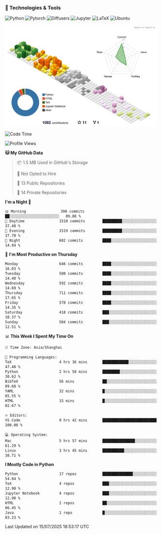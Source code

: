 ### 🧰 Technologies & Tools

![Python](https://img.shields.io/badge/python-%233776AB.svg?style=for-the-badge&logo=python&logoColor=white)
![Pytorch](https://img.shields.io/badge/pytorch-%23EE4C2C.svg?style=for-the-badge&logo=pytorch&logoColor=white)
![Diffusers](https://img.shields.io/badge/diffusers-HuggingFace-yellow?style=for-the-badge&logo=huggingface&logoColor=black)
![Jupyter](https://img.shields.io/badge/Jupyter-%23F37626.svg?style=for-the-badge&logo=Jupyter&logoColor=white)
![LaTeX](https://img.shields.io/badge/LaTeX-47A141?style=for-the-badge&logo=latex&logoColor=white)
![Ubuntu](https://img.shields.io/badge/Ubuntu-E95420?style=for-the-badge&logo=ubuntu&logoColor=white)


<!--![](https://raw.githubusercontent.com/BorisYang326/BorisYang326/output/github-contribution-grid-snake-dark.svg) -->
![](./profile-3d-contrib/profile-season-animate.svg)

<!--START_SECTION:waka-->
![Code Time](http://img.shields.io/badge/Code%20Time-939%20hrs%2054%20mins-blue)

![Profile Views](http://img.shields.io/badge/Profile%20Views-0-blue)

**🐱 My GitHub Data** 

> 📦 1.5 MB Used in GitHub's Storage 
 > 
> 🚫 Not Opted to Hire
 > 
> 📜 13 Public Repositories 
 > 
> 🔑 14 Private Repositories 
 > 
**I'm a Night 🦉** 

```text
🌞 Morning                398 commits         ██░░░░░░░░░░░░░░░░░░░░░░░   09.88 % 
🌆 Daytime                1510 commits        █████████░░░░░░░░░░░░░░░░   37.48 % 
🌃 Evening                1519 commits        █████████░░░░░░░░░░░░░░░░   37.70 % 
🌙 Night                  602 commits         ████░░░░░░░░░░░░░░░░░░░░░   14.94 % 
```
📅 **I'm Most Productive on Thursday** 

```text
Monday                   646 commits         ████░░░░░░░░░░░░░░░░░░░░░   16.03 % 
Tuesday                  580 commits         ████░░░░░░░░░░░░░░░░░░░░░   14.40 % 
Wednesday                592 commits         ████░░░░░░░░░░░░░░░░░░░░░   14.69 % 
Thursday                 711 commits         ████░░░░░░░░░░░░░░░░░░░░░   17.65 % 
Friday                   578 commits         ████░░░░░░░░░░░░░░░░░░░░░   14.35 % 
Saturday                 418 commits         ███░░░░░░░░░░░░░░░░░░░░░░   10.37 % 
Sunday                   504 commits         ███░░░░░░░░░░░░░░░░░░░░░░   12.51 % 
```


📊 **This Week I Spent My Time On** 

```text
🕑︎ Time Zone: Asia/Shanghai

💬 Programming Languages: 
TeX                      4 hrs 36 mins       ████████████░░░░░░░░░░░░░   47.40 % 
Python                   2 hrs 58 mins       ████████░░░░░░░░░░░░░░░░░   30.62 % 
BibTeX                   56 mins             ██░░░░░░░░░░░░░░░░░░░░░░░   09.68 % 
YAML                     32 mins             █░░░░░░░░░░░░░░░░░░░░░░░░   05.55 % 
HTML                     15 mins             █░░░░░░░░░░░░░░░░░░░░░░░░   02.67 % 

🔥 Editors: 
VS Code                  9 hrs 42 mins       █████████████████████████   100.00 % 

💻 Operating System: 
Mac                      5 hrs 57 mins       ███████████████░░░░░░░░░░   61.29 % 
Linux                    3 hrs 45 mins       ██████████░░░░░░░░░░░░░░░   38.71 % 
```

**I Mostly Code in Python** 

```text
Python                   17 repos            ██████████████░░░░░░░░░░░   54.84 % 
TeX                      4 repos             ███░░░░░░░░░░░░░░░░░░░░░░   12.90 % 
Jupyter Notebook         4 repos             ███░░░░░░░░░░░░░░░░░░░░░░   12.90 % 
HTML                     2 repos             ██░░░░░░░░░░░░░░░░░░░░░░░   06.45 % 
Java                     1 repo              █░░░░░░░░░░░░░░░░░░░░░░░░   03.23 % 
```




 Last Updated on 15/07/2025 18:53:17 UTC
<!--END_SECTION:waka-->
